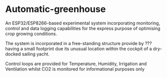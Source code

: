 # Automatic-greenhouse
An ESP32/ESP8266-based experimental system incorporating monitoring, control and data logging capabilities for the express purpose of optimising crop growing conditions.

The system is incorporated in a free-standing structure provide by ??? having a small footprint due its unusual location within the cockpit of a dry-docked sailing yacht.

Control loops are provided for Temperature, Humidity, Irrigation and Ventilation whilst CO2 is monitored for informational purposes only
